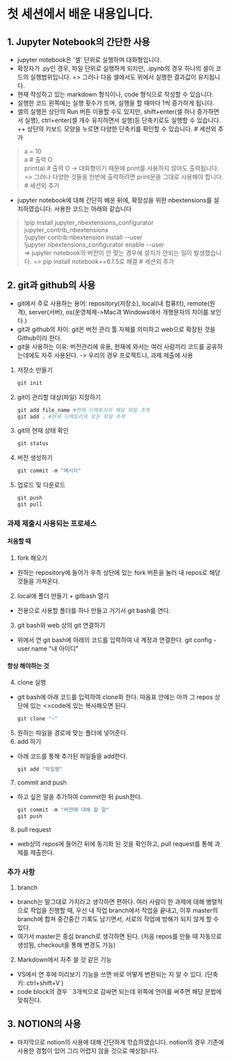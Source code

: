 # 첫 세션에서 배운 내용입니다.

## 1. Jupyter Notebook의 간단한 사용
- jupyter notebook은 '셀' 단위로 실행하며 대화형입니다.
- 확장자가 .py인 경우, 파일 단위로 실행하게 되지만, .ipynb의 경우 하나의 셀이 코드의 실행범위입니다. => 그러나 다음 셀에서도 위에서 실행한 결과값이 유지됩니다.
- 현재 작성하고 있는 markdown 형식이나, code 형식으로 작성할 수 있습니다.
- 실행한 코드 왼쪽에는 실행 횟수가 뜨며, 실행을 할 때마다 1씩 증가하게 됩니다.
- 셀의 실행은 상단의 Run 버튼 이용할 수도 있지만, shift+enter(셀 하나 증가하면서 실행), ctrl+enter(셀 개수 유지하면서 실행)등 단축키로도 실행할 수 있습니다.
++ 상단의 키보드 모양을 누르면 다양한 단축키를 확인할 수 있습니다. # 세션외 추가
> a = 10  
> a # 출력 O  
> print(a) # 출력 O -> 대화형이기 때문에 print를 사용하지 않아도 출력됩니다.  
=> 그러나 다양한 것들을 한번에 출력하려면 print문을 그대로 사용해야 합니다. # 세션외 추가

- jupyter notebook에 대해 간단히 배운 뒤에, 확장성을 위한 nbextensions를 설치하였습니다. 사용한 코드는 아래와 같습니다
> !pip install jupyter_nbextensions_configurator jupyter_contrib_nbextensions  
  !jupyter contrib nbextension install --user  
  !jupyter nbextensions_configurator enable --user  
  => jupyter notebook의 버전이 안 맞는 경우에 설치가 안되는 일이 발생했습니다. => pip install notebook==6.1.5로 해결 # 세션외 추가

## 2. git과 github의 사용
- git에서 주로 사용하는 용어: repository(저장소), local(내 컴퓨터), remote(원격), server(서버), os(운영체제->Mac과 Windows에서 개행문자의 차이를 보인다.)
- git과 github의 차이: git은 버전 관리 툴 자체를 의미하고 web으로 확장된 것을 Github이라 한다.
- git을 사용하는 이유: 버전관리에 유용, 현재에 와서는 여러 사람끼리 코드를 공유하는데에도 자주 사용된다. -> 우리의 경우 프로젝트나, 과제 제출에 사용

1. 저장소 만들기
    ```python
    git init
    ```
2. git이 관리할 대상(파일) 지정하기
    ```python
    git add file_name #현재 디렉토리의 해당 파일 추적
    git add . #현재 디렉토리의 모든 파일 추적
    ```
3. git의 현재 상태 확인
    ```python
    git status
    ```
4. 버전 생성하기
    ```python
    git commit -m "메시지"
    ```
5. 업로드 및 다운로드
    ```python
    git push
    git pull
    ```

### 과제 제출시 사용되는 프로세스
#### 처음할 때
1. fork 해오기
- 원하는 repository에 들어가 우측 상단에 있는 fork 버튼을 눌러 내 repos로 해당 것들을 가져온다.
2. local에 폴더 만들기 + gitbash 열기
- 전용으로 사용할 폴더를 하나 만들고 거기서 git bash를 연다.
3. git bash와 web 상의 git 연결하기
- 위에서 연 git bash에 아래의 코드를 입력하여 내 계정과 연결한다.
    git config -user.name "내 아이디"
#### 항상 해야하는 것
4. clone 실행
- git bash에 아래 코드를 입력하여 clone화 한다. 따옴표 안에는 아까 그 repos 상단에 있는 <>code에 있는 복사해오면 된다.
    ```python
    git clone "~"
    ```
5. 원하는 파일을 경로에 맞는 폴더에 넣어준다.
6. add 하기
- 아래 코드를 통해 추가된 파일들을 add한다.
    ```python
    git add "파일명"
    ```
7. commit and push
- 하고 싶은 말을 추가하여 commit한 뒤 push한다.
    ```python
    git commit -m "버전에 대해 할 말"
    git push
    ```
8. pull request
- web상의 repos에 들어간 뒤에 동기화 된 것을 확인하고, pull request를 통해 과제를 제출한다.

### 추가 사항
1. branch
- branch는 말그대로 가지라고 생각하면 편하다. 여러 사람이 한 과제에 대해 병렬적으로 작업을 진행할 때, 우선 내 작업 branch에서 작업을 끝내고, 이후 master의 branch에 합쳐 중간중간 기록도 남기면서, 서로의 작업에 방해가 되지 않게 할 수 있다.
- 여기서 master은 중심 branch로 생각하면 된다. (처음 repos를 만들 때 자동으로 생성됨, checkout을 통해 변경도 가능)
2. Markdown에서 자주 쓸 것 같은 기능
- VS에서 연 후에 미리보기 기능을 쓰면 바로 어떻게 변환되는 지 알 수 있다. (단축키: ctrl+shift+V )
- code block의 경우 ` 3개씩으로 감싸면 되는데 위쪽에 언어를 써주면 해당 문법에 맞춰진다.

## 3. NOTION의 사용
- 마지막으로 notion의 사용에 대해 간단하게 학습하였습니다. notion의 경우 기존에 사용한 경험이 있어 그리 어렵지 않을 것으로 예상됩니다.

